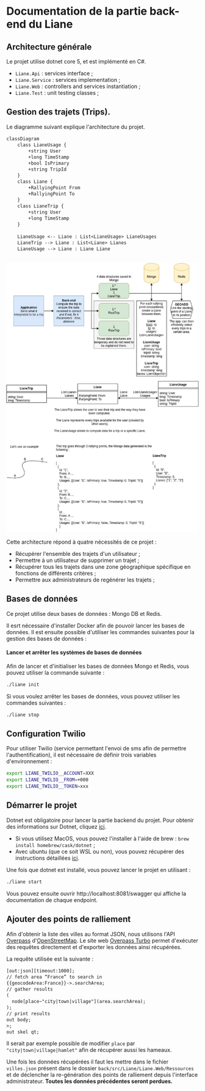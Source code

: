 # Documentation de la partie back-end du Liane

## Architecture générale

Le projet utilise dotnet core 5, et est implémenté en C#.

- `Liane.Api` : services interface ;
- `Liane.Service` : services implementation ;
- `Liane.Web` : controllers and services instantiation ;
- `Liane.Test` : unit testing classes ;

## Gestion des trajets (Trips). 

Le diagramme suivant explique l'architecture du projet.


```
classDiagram
    class LianeUsage {
        +string User
        +long TimeStamp
        +bool IsPrimary
        +string TripId
    }
    class Liane {
        +RallyingPoint From
        +RallyingPoint To
    }
    class LianeTrip {
        +string User
        +long TimeStamp
    }

    LianeUsage <-- Liane : List<LianeUsage> LianeUsages
    LianeTrip --> Liane : List<Liane> Lianes
    LianeUsage --> Liane : Liane Liane
    
```


![](../doc/LIANE_TRIP.jpg)

Cette architecture répond à quatre nécessités de ce projet :
- Récupérer l'ensemble des trajets d'un utilisateur ;
- Permettre à un utilisateur de supprimer un trajet ;
- Récupérer tous les trajets dans une zone géographique spécifique en fonctions de différents critères ;
- Permettre aux administrateurs de regénérer les trajets ;


## Bases de données

Ce projet utilise deux bases de données : Mongo DB et Redis. 

Il esrt nécessaire d'installer Docker afin de pouvoir lancer les bases de données. 
Il est ensuite possible d'utiliser les commandes suivantes pour la gestion des bases de données :

#### Lancer et arrêter les systèmes de bases de données


Afin de lancer et d'initialiser les bases de données Mongo et Redis, vous pouvez utiliser la commande suivante :

```bash
./liane init
```

Si vous voulez arrêter les bases de données, vous pouvez utiliser les commandes suivantes :

```bash
./liane stop
```

## Configuration Twilio

Pour utiliser Twilio (service permettant l'envoi de sms afin de permettre l'authentification), il est nécessaire de définir trois variables d'environnement :

```bash
export LIANE_TWILIO__ACCOUNT=XXX
export LIANE_TWILIO__FROM=+000
export LIANE_TWILIO__TOKEN=xxx
```

## Démarrer le projet 

Dotnet est obligatoire pour lancer la partie backend du projet. Pour 
obtenir des informations sur Dotnet, cliquez [ici](https://dotnet.microsoft.com).

* Si vous utilisez MacOS, vous pouvez l'installer à l'aide de brew : `brew install homebrew/cask/dotnet` ;
* Avec ubuntu (que ce soit WSL ou non), vous pouvez récupérer des instructions détaillées [ici](https://docs.microsoft.com/fr-fr/dotnet/core/install/linux-ubuntu).

Une fois que dotnet est installé, vous pouvez lancer le projet en utilisant :

```bash
./liane start
```

Vous pouvez ensuite ouvrir http://localhost:8081/swagger qui affiche
la documentation de chaque endpoint.

## Ajouter des points de ralliement

Afin d'obtenir la liste des villes au format JSON, nous utilisons
l'API [Overpass]() d'[OpenStreetMap](https://www.openstreetmap.fr/).
Le site web [Overpass Turbo](http://overpass-turbo.eu/) permet d'exécuter
des requêtes directement et d'exporter les données ainsi récupérées.

La requête utilisée est la suivante :

```
[out:json][timeout:1000];
// fetch area “France” to search in
{{geocodeArea:France}}->.searchArea;
// gather results
(
  node[place~"city|town|village"](area.searchArea);
);
// print results
out body;
>;
out skel qt;
```

Il serait par exemple possible de modifier `place` 
par `"city|town|village|hamlet"` afin de récupérer aussi
les hameaux.

Une fois les données récupérées il faut les mettre dans le fichier `villes.json`
présent dans le dossier `back/src/Liane/Liane.Web/Ressources` et de déclencher la
re-génération des points de ralliement depuis l'interface administrateur. **Toutes
les données précédentes seront perdues.**
